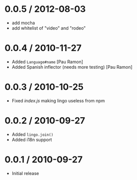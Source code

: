 
0.0.5 / 2012-08-03
==================

  * add mocha
  * add whitelist of "video" and "rodeo"

0.0.4 / 2010-11-27
==================

  * Added `Language#name` [Pau Ramon]
  * Added Spanish inflector (needs more testing) [Pau Ramon]

0.0.3 / 2010-10-25
==================

  * Fixed _index.js_ making lingo useless from npm

0.0.2 / 2010-09-27
==================

  * Added `lingo.join()`
  * Added i18n support

0.0.1 / 2010-09-27
==================

  * Initial release
